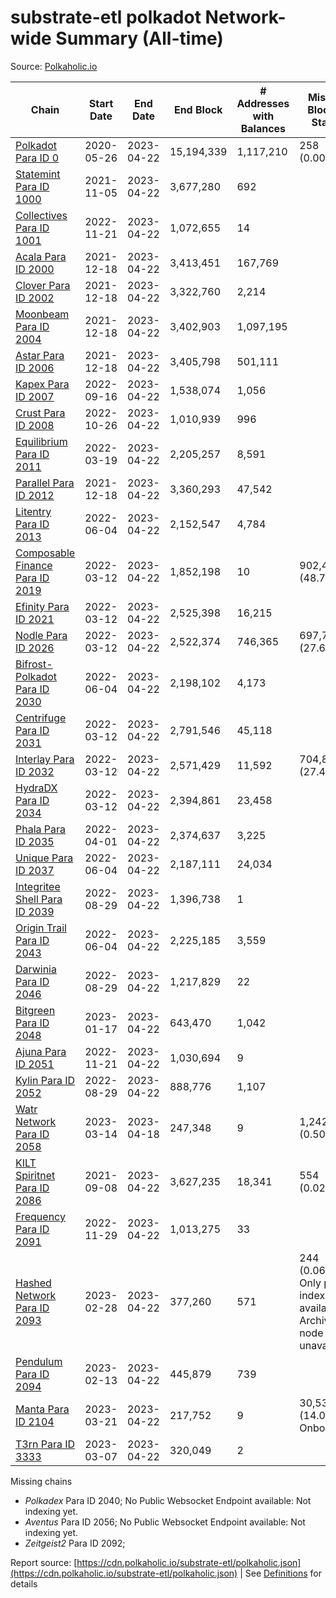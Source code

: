 # substrate-etl polkadot Network-wide Summary (All-time)

Source: [Polkaholic.io](https://polkaholic.io)


| Chain            | Start Date | End Date | End Block | # Addresses with Balances | Missing Blocks / Status |
| ---------------- | ---------- | ---------| --------- | ------------------------- | ----------------------- |
| [Polkadot Para ID 0](/polkadot/0-polkadot) | 2020-05-26 | 2023-04-22 | 15,194,339 |  1,117,210 | 258 (0.00%)  |
| [Statemint Para ID 1000](/polkadot/1000-statemint) | 2021-11-05 | 2023-04-22 | 3,677,280 |  692 |    |
| [Collectives Para ID 1001](/polkadot/1001-collectives) | 2022-11-21 | 2023-04-22 | 1,072,655 |  14 |    |
| [Acala Para ID 2000](/polkadot/2000-acala) | 2021-12-18 | 2023-04-22 | 3,413,451 |  167,769 |    |
| [Clover Para ID 2002](/polkadot/2002-clover) | 2021-12-18 | 2023-04-22 | 3,322,760 |  2,214 |    |
| [Moonbeam Para ID 2004](/polkadot/2004-moonbeam) | 2021-12-18 | 2023-04-22 | 3,402,903 |  1,097,195 |    |
| [Astar Para ID 2006](/polkadot/2006-astar) | 2021-12-18 | 2023-04-22 | 3,405,798 |  501,111 |    |
| [Kapex Para ID 2007](/polkadot/2007-kapex) | 2022-09-16 | 2023-04-22 | 1,538,074 |  1,056 |    |
| [Crust Para ID 2008](/polkadot/2008-crust) | 2022-10-26 | 2023-04-22 | 1,010,939 |  996 |    |
| [Equilibrium Para ID 2011](/polkadot/2011-equilibrium) | 2022-03-19 | 2023-04-22 | 2,205,257 |  8,591 |    |
| [Parallel Para ID 2012](/polkadot/2012-parallel) | 2021-12-18 | 2023-04-22 | 3,360,293 |  47,542 |    |
| [Litentry Para ID 2013](/polkadot/2013-litentry) | 2022-06-04 | 2023-04-22 | 2,152,547 |  4,784 |    |
| [Composable Finance Para ID 2019](/polkadot/2019-composable) | 2022-03-12 | 2023-04-22 | 1,852,198 |  10 | 902,461 (48.72%)  |
| [Efinity Para ID 2021](/polkadot/2021-efinity) | 2022-03-12 | 2023-04-22 | 2,525,398 |  16,215 |    |
| [Nodle Para ID 2026](/polkadot/2026-nodle) | 2022-03-12 | 2023-04-22 | 2,522,374 |  746,365 | 697,719 (27.66%)  |
| [Bifrost-Polkadot Para ID 2030](/polkadot/2030-bifrost-dot) | 2022-06-04 | 2023-04-22 | 2,198,102 |  4,173 |    |
| [Centrifuge Para ID 2031](/polkadot/2031-centrifuge) | 2022-03-12 | 2023-04-22 | 2,791,546 |  45,118 |    |
| [Interlay Para ID 2032](/polkadot/2032-interlay) | 2022-03-12 | 2023-04-22 | 2,571,429 |  11,592 | 704,852 (27.41%)  |
| [HydraDX Para ID 2034](/polkadot/2034-hydradx) | 2022-03-12 | 2023-04-22 | 2,394,861 |  23,458 |    |
| [Phala Para ID 2035](/polkadot/2035-phala) | 2022-04-01 | 2023-04-22 | 2,374,637 |  3,225 |    |
| [Unique Para ID 2037](/polkadot/2037-unique) | 2022-06-04 | 2023-04-22 | 2,187,111 |  24,034 |    |
| [Integritee Shell Para ID 2039](/polkadot/2039-integritee-shell) | 2022-08-29 | 2023-04-22 | 1,396,738 |  1 |    |
| [Origin Trail Para ID 2043](/polkadot/2043-origintrail) | 2022-06-04 | 2023-04-22 | 2,225,185 |  3,559 |    |
| [Darwinia Para ID 2046](/polkadot/2046-darwinia) | 2022-08-29 | 2023-04-22 | 1,217,829 |  22 |    |
| [Bitgreen Para ID 2048](/polkadot/2048-bitgreen) | 2023-01-17 | 2023-04-22 | 643,470 |  1,042 |    |
| [Ajuna Para ID 2051](/polkadot/2051-ajuna) | 2022-11-21 | 2023-04-22 | 1,030,694 |  9 |    |
| [Kylin Para ID 2052](/polkadot/2052-kylin) | 2022-08-29 | 2023-04-22 | 888,776 |  1,107 |    |
| [Watr Network Para ID 2058](/polkadot/2058-watr) | 2023-03-14 | 2023-04-18 | 247,348 |  9 | 1,242 (0.50%)  |
| [KILT Spiritnet Para ID 2086](/polkadot/2086-kilt) | 2021-09-08 | 2023-04-22 | 3,627,235 |  18,341 | 554 (0.02%)  |
| [Frequency Para ID 2091](/polkadot/2091-frequency) | 2022-11-29 | 2023-04-22 | 1,013,275 |  33 |    |
| [Hashed Network Para ID 2093](/polkadot/2093-hashed) | 2023-02-28 | 2023-04-22 | 377,260 |  571 | 244 (0.06%) Only partial index available: Archive node unavailable |
| [Pendulum Para ID 2094](/polkadot/2094-pendulum) | 2023-02-13 | 2023-04-22 | 445,879 |  739 |    |
| [Manta Para ID 2104](/polkadot/2104-manta) | 2023-03-21 | 2023-04-22 | 217,752 |  9 | 30,535 (14.02%) Onboarding |
| [T3rn Para ID 3333](/polkadot/3333-t3rn) | 2023-03-07 | 2023-04-22 | 320,049 |  2 |    |

Missing chains


* *Polkadex* Para ID 2040; No Public Websocket Endpoint available: Not indexing yet.
* *Aventus* Para ID 2056; No Public Websocket Endpoint available: Not indexing yet.
* *Zeitgeist2* Para ID 2092; 

Report source: [https://cdn.polkaholic.io/substrate-etl/polkaholic.json](https://cdn.polkaholic.io/substrate-etl/polkaholic.json) | See [Definitions](/DEFINITIONS.md) for details
